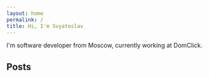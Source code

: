 ```yaml
---
layout: home
permalink: /
title: Hi, I'm Svyatoslav
---
```


I'm software developer from Moscow, currently working at DomClick.

## Posts
